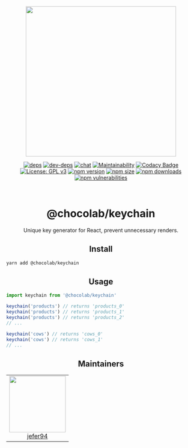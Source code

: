 <div align="center">
  <br>
  <br>

<a href="https://github.com/jefer94/algorithm">
    <img width="400"
      src="https://img.shields.io/badge/choco-keychain-green.svg?style=for-the-badge&colorA=21252b&colorB=568af2">
  </a>

  [![deps](https://david-dm.org/jefer94/choco.svg)](https://david-dm.org/jefer94/choco)
  [![dev-deps](https://david-dm.org/jefer94/choco/dev-status.svg)](https://david-dm.org/jefer94/choco)
  [![chat](https://badges.gitter.im/jefer94/choco.svg)](https://gitter.im/jefer94/choco)
  [![Maintainability](https://api.codeclimate.com/v1/badges/5a4fd7ce7e0345f692fb/maintainability)](https://codeclimate.com/github/jefer94/choco/maintainability)
  [![Codacy Badge](https://app.codacy.com/project/badge/Grade/ee185db880024f3b81a5699acde77b06)](https://www.codacy.com/manual/jefer94/choco?utm_source=github.com&amp;utm_medium=referral&amp;utm_content=jefer94/choco&amp;utm_campaign=Badge_Grade)
  [![License: GPL v3](https://img.shields.io/badge/License-GPLv3-blue.svg?style=flat)](https://www.gnu.org/licenses/gpl-3.0)
  [![npm version](https://img.shields.io/npm/v/%40chocolab%2Fkeychain.svg?style=flat)](https://www.npmjs.com/package/@chocolab/keychain)
  [![npm size](https://img.shields.io/bundlephobia/min/%40chocolab%2Fkeychain)](https://www.npmjs.com/package/@chocolab/keychain)
  [![npm downloads](https://img.shields.io/npm/dt/@chocolab/keychain)](https://www.npmjs.com/package/@chocolab/keychain)
  [![npm vulnerabilities](https://img.shields.io/snyk/vulnerabilities/npm/@chocolab/keychain)](https://www.npmjs.com/package/@chocolab/keychain)

  <br>
  <h1>@chocolab/keychain</h1>
  <p>
    Unique key generator for React, prevent unnecessary renders.
  </p>
</div>

<h2 align="center">Install</h2>

```bash
yarn add @chocolab/keychain
```

<h2 align="center">Usage</h2>

```javascript
import keychain from '@chocolab/keychain'

keychain('products') // returns 'products_0'
keychain('products') // returns 'products_1'
keychain('products') // returns 'products_2'
// ...

keychain('cows') // returns 'cows_0'
keychain('cows') // returns 'cows_1'
// ...
```

<h2 align="center">Maintainers</h2>

<table>
  <tbody>
    <tr>
      <td align="center" valign="top">
        <img width="150" height="150" src="https://github.com/jefer94.png?s=150">
        <br>
        <a href="https://github.com/jefer94">jefer94</a>
      </td>
     </tr>
  </tbody>
</table>
